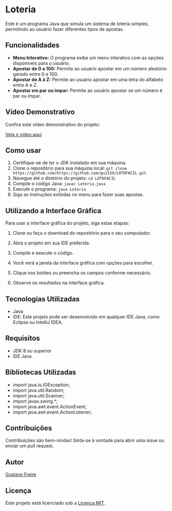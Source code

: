 # Loteria

Este é um programa Java que simula um sistema de loteria simples, permitindo ao usuário fazer diferentes tipos de apostas.

## Funcionalidades

- **Menu Interativo:** O programa exibe um menu interativo com as opções disponíveis para o usuário.
- **Apostar de 0 a 100:** Permite ao usuário apostar em um número aleatório gerado entre 0 e 100.
- **Apostar de A à Z:** Permite ao usuário apostar em uma letra do alfabeto entre A e Z.
- **Apostar em par ou ímpar:** Permite ao usuário apostar se um número é par ou ímpar.

## Vídeo Demonstrativo

Confira este vídeo demonstrativo do projeto:

[Veja o vídeo aqui](https://youtu.be/KF6ofcIUqUw)


## Como usar
1. Certifique-se de ter o JDK instalado em sua máquina.
2. Clone o repositório para sua máquina local: `git clone https://github.com/https://github.com/gu1334/LOTOFACIL.git`
3. Navegue até o diretório do projeto: `cd LOTOFACIL`
4. Compile o código Java: `javac Loteria.java`
5. Execute o programa: `java Loteria`
6. Siga as instruções exibidas no menu para fazer suas apostas.

## Utilizando a Interface Gráfica

Para usar a interface gráfica do projeto, siga estas etapas:

1. Clone ou faça o download do repositório para o seu computador.

2. Abra o projeto em sua IDE preferida.

3. Compile e execute o código.

4. Você verá a janela da interface gráfica com opções para escolher.

5. Clique nos botões ou preencha os campos conforme necessário.

6. Observe os resultados na interface gráfica.

## Tecnologias Utilizadas

- Java
- IDE: Este projeto pode ser desenvolvido em qualquer IDE Java, como Eclipse ou IntelliJ IDEA.
  
## Requisitos

- JDK 8 ou superior
- IDE Java

## Bibliotecas Utilizadas
- import java.io.IOException;
- import java.util.Random;
- import java.util.Scanner;
- import javax.swing.*;
- import java.awt.event.ActionEvent;
- import java.awt.event.ActionListener;

## Contribuições

Contribuições são bem-vindas! Sinta-se à vontade para abrir uma issue ou enviar um pull request.

## Autor

[Gustavo Freire](github.com/gu1334)

## Licença

Este projeto está licenciado sob a [Licença MIT](https://opensource.org/licenses/MIT).
